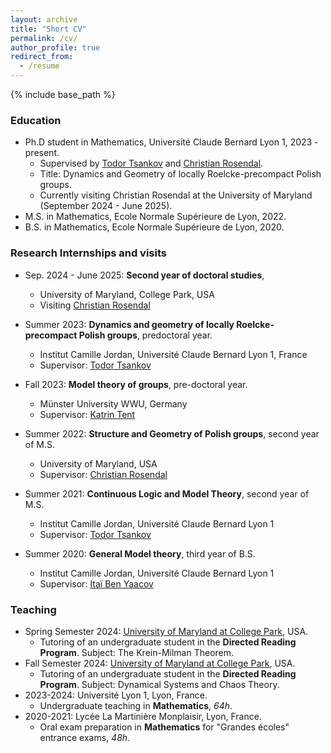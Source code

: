 ```yaml
---
layout: archive
title: "Short CV"
permalink: /cv/
author_profile: true
redirect_from:
  - /resume
---
```


{% include base_path %}

### Education

* Ph.D student in Mathematics, Université Claude Bernard Lyon 1, 2023 - present.
  * Supervised by [Todor Tsankov](http://www.math.jussieu.fr/~todor/) and [Christian Rosendal](https://sites.google.com/view/christian-rosendal).
  * Title: Dynamics and Geometry of locally Roelcke-precompact Polish groups.
  * Currently visiting Christian Rosendal at the University of Maryland (September 2024 - June 2025).
* M.S. in Mathematics, Ecole Normale Supérieure de Lyon, 2022.
* B.S. in Mathematics, Ecole Normale Supérieure de Lyon, 2020.

### Research Internships and visits

* Sep. 2024 - June 2025: **Second year of doctoral studies**,
  * University of Maryland, College Park, USA
  * Visiting [Christian Rosendal](https://sites.google.com/view/christian-rosendal)


* Summer 2023: **Dynamics and geometry of locally Roelcke-precompact Polish groups**, predoctoral year.
  * Institut Camille Jordan, Université Claude Bernard Lyon 1, France
  * Supervisor: [Todor Tsankov](http://www.math.jussieu.fr/~todor/)

* Fall 2023: **Model theory of groups**, pre-doctoral year.
  * Münster University WWU, Germany
  * Supervisor:  [Katrin Tent](http://ivv5hpp.uni-muenster.de/u/tent/)
 
* Summer 2022: **Structure and Geometry of Polish groups**, second year of M.S.
  * University of Maryland, USA
  * Supervisor:  [Christian Rosendal](https://sites.google.com/view/christian-rosendal)

* Summer 2021: **Continuous Logic and Model Theory**, second year of M.S.
  * Institut Camille Jordan, Université Claude Bernard Lyon 1
  * Supervisor: [Todor Tsankov](http://www.math.jussieu.fr/~todor/)

* Summer 2020: **General Model theory**, third year of B.S.
  * Institut Camille Jordan, Université Claude Bernard Lyon 1
  * Supervisor: [Itaï Ben Yaacov](http://math.univ-lyon1.fr/~begnac/)

  
### Teaching
* Spring Semester 2024: [University of Maryland at College Park](https://www-math.umd.edu/), USA.
    * Tutoring of an undergraduate student in the **Directed Reading Program**. Subject: The Krein-Milman Theorem.
* Fall Semester 2024: [University of Maryland at College Park](https://www-math.umd.edu/), USA.
    * Tutoring of an undergraduate student in the **Directed Reading Program**. Subject: Dynamical Systems and Chaos Theory.
* 2023-2024: Université Lyon 1, Lyon, France.
  * Undergraduate teaching in **Mathematics**, *64h*.
* 2020-2021: Lycée La Martinière Monplaisir, Lyon, France.
  * Oral exam preparation in **Mathematics** for "Grandes écoles" entrance exams, *48h*.



